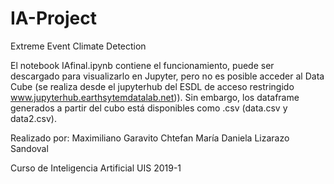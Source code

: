 # IA-Project
Extreme Event Climate Detection

El notebook IAfinal.ipynb contiene el funcionamiento, puede ser descargado para visualizarlo en Jupyter, pero no es posible acceder al Data Cube (se realiza desde el jupyterhub del ESDL de acceso restringido www.jupyterhub.earthsytemdatalab.net)). Sin embargo, los dataframe generados a partir del cubo está disponibles como .csv (data.csv y data2.csv). 


Realizado por:
Maximiliano Garavito Chtefan
María Daniela Lizarazo Sandoval 

Curso de Inteligencia Artificial UIS 2019-1
